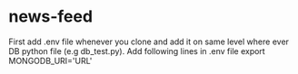 # news-feed

First add .env file whenever you clone and add it on same level where ever DB python file (e.g db_test.py).
Add following lines in .env file
export MONGODB_URI='URL'
